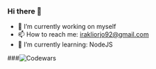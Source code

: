 ### Hi there 👋

- 🔭 I’m currently working on myself
- 📫 How to reach me: irakliorjo92@gmail.com
- 🌱 I’m currently learning: NodeJS
  
###![Codewars](https://github.r2v.ch/codewars?user=Irakliorjo)
<!--
**IrakliOrjo/IrakliOrjo** is a ✨ _special_ ✨ repository because its `README.md` (this file) appears on your GitHub profile.


Here are some ideas to get you started:

- 👯 I’m looking to collaborate on ...
- 🤔 I’m looking for help with ...
- 💬 Ask me about ...
- 😄 Pronouns: ...
- ⚡ Fun fact: ...
-->
